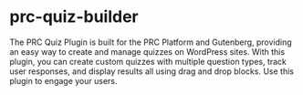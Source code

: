 # prc-quiz-builder
The PRC Quiz Plugin is built for the PRC Platform and Gutenberg, providing an easy way to create and manage quizzes on WordPress sites. With this plugin, you can create custom quizzes with multiple question types, track user responses, and display results all using drag and drop blocks. Use this plugin to engage your users.
